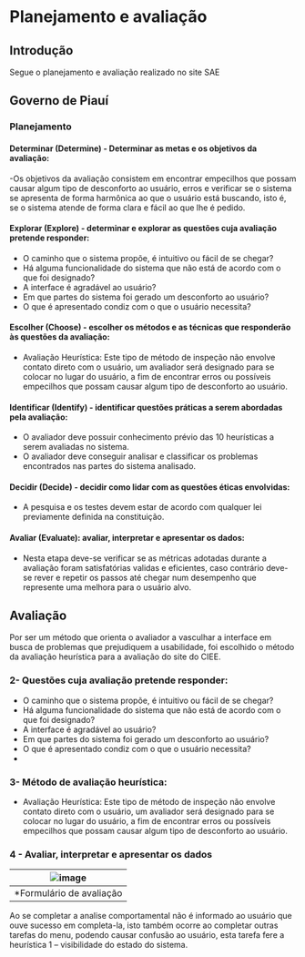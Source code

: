 # Planejamento e avaliação

## Introdução
Segue o planejamento e avaliação realizado no site SAE


## Governo de Piauí

### Planejamento

#### Determinar (Determine) - Determinar as metas e os objetivos da avaliação:

-Os objetivos da avaliação consistem em encontrar empecilhos que 
possam causar algum tipo de desconforto ao usuário, erros e verificar se o 
sistema se apresenta de forma harmônica ao que o usuário está buscando, 
isto é, se o sistema atende de forma clara e fácil ao que lhe é pedido. 

#### Explorar (Explore) - determinar e explorar as questões cuja avaliação pretende responder:

- O caminho que o sistema propõe, é intuitivo ou fácil de se chegar? 
- Há alguma funcionalidade do sistema que não está de acordo com o que 
foi designado? 
- A interface é agradável ao usuário? 
- Em que partes do sistema foi gerado um desconforto ao usuário? 
- O que é apresentado condiz com o que o usuário necessita?

#### Escolher (Choose) - escolher os métodos e as técnicas que responderão às questões da avaliação:

- Avaliação Heurística: Este tipo de método de inspeção não envolve 
contato direto com o usuário, um avaliador será designado para se colocar 
no lugar do usuário, a fim de encontrar erros ou possíveis empecilhos que 
possam causar algum tipo de desconforto ao usuário.


#### Identificar (Identify) - identificar questões práticas a serem abordadas pela avaliação:

- O avaliador deve possuir conhecimento prévio das 10 heurísticas a serem 
avaliadas no sistema. 
- O avaliador deve conseguir analisar e classificar os problemas 
encontrados nas partes do sistema analisado.

#### Decidir (Decide) - decidir como lidar com as questões éticas envolvidas:

- A pesquisa e os testes devem estar de acordo com qualquer lei 
previamente definida na constituição. 

#### Avaliar (Evaluate): avaliar, interpretar e apresentar os dados:

- Nesta etapa deve-se verificar se as métricas adotadas durante a avaliação 
foram satisfatórias validas e eficientes, caso contrário deve-se rever e 
repetir os passos até chegar num desempenho que represente uma melhora 
para o usuário alvo.

## Avaliação
Por ser um método que orienta o avaliador a vasculhar a interface em busca 
de problemas que prejudiquem a usabilidade, foi escolhido o método da 
avaliação heurística para a avaliação do site do CIEE.

### 2- Questões cuja avaliação pretende responder: 

- O caminho que o sistema propõe, é intuitivo ou fácil de se chegar? 
- Há alguma funcionalidade do sistema que não está de acordo com o que foi 
designado? 
- A interface é agradável ao usuário? 
- Em que partes do sistema foi gerado um desconforto ao usuário? 
- O que é apresentado condiz com o que o usuário necessita? 
- 
### 3- Método de avaliação heurística: 

- Avaliação Heurística: Este tipo de método de inspeção não envolve 
contato direto com o usuário, um avaliador será designado para se colocar 
no lugar do usuário, a fim de encontrar erros ou possíveis empecilhos que 
possam causar algum tipo de desconforto ao usuário.

### 4 - Avaliar, interpretar e apresentar os dados

| ![image](https://user-images.githubusercontent.com/78215376/184886305-9f3e3f4e-e248-449b-9ce3-2a3316668840.png) |
|:--:| 
| *Formulário de avaliação |

Ao se completar a analise comportamental não é informado ao usuário que ouve sucesso em completa-la, isto também ocorre ao completar outras tarefas do menu, podendo causar confusão ao usuário, esta tarefa fere a heurística 1 – visibilidade do estado do sistema. 
 

